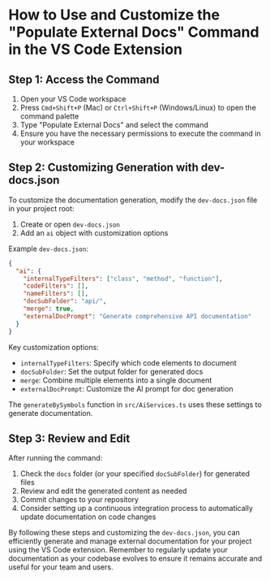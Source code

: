 # How to Use and Customize the "Populate External Docs" Command in the VS Code Extension

## Step 1: Access the Command

1. Open your VS Code workspace
2. Press `Cmd+Shift+P` (Mac) or `Ctrl+Shift+P` (Windows/Linux) to open the command palette
3. Type "Populate External Docs" and select the command
4. Ensure you have the necessary permissions to execute the command in your workspace

## Step 2: Customizing Generation with dev-docs.json

To customize the documentation generation, modify the `dev-docs.json` file in your project root:

1. Create or open `dev-docs.json`
2. Add an `ai` object with customization options

Example `dev-docs.json`:

```json
{
  "ai": {
    "internalTypeFilters": ["class", "method", "function"],
    "codeFilters": [],
    "nameFilters": [],
    "docSubFolder": "api/",
    "merge": true,
    "externalDocPrompt": "Generate comprehensive API documentation"
  }
}
```

Key customization options:

- `internalTypeFilters`: Specify which code elements to document
- `docSubFolder`: Set the output folder for generated docs
- `merge`: Combine multiple elements into a single document
- `externalDocPrompt`: Customize the AI prompt for doc generation

The `generateBySymbols` function in `src/AiServices.ts` uses these settings to generate documentation.

## Step 3: Review and Edit

After running the command:

1. Check the `docs` folder (or your specified `docSubFolder`) for generated files
2. Review and edit the generated content as needed
3. Commit changes to your repository
4. Consider setting up a continuous integration process to automatically update documentation on code changes

By following these steps and customizing the `dev-docs.json`, you can efficiently generate and manage external documentation for your project using the VS Code extension. Remember to regularly update your documentation as your codebase evolves to ensure it remains accurate and useful for your team and users.